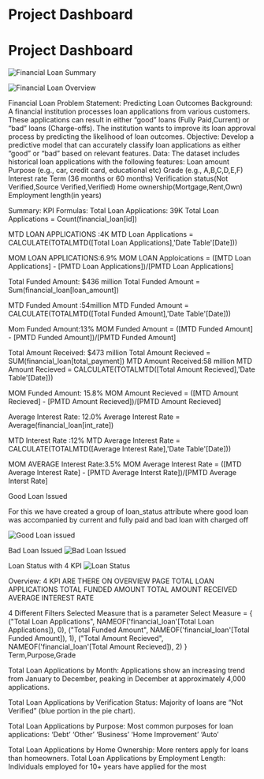 
# Project Dashboard

# Project Dashboard

![Financial Loan Summary](https://github.com/aarzoo-collab/Financial-Loan-/assets/173943221/91185b3c-8d85-4146-a3d1-22d34305a273)


![Financial Loan Overview](https://github.com/aarzoo-collab/Financial-Loan-/assets/173943221/9dcaec06-39d3-4f52-8350-8eff00f6562c)


Financial Loan
Problem Statement: Predicting Loan Outcomes
Background: A financial institution processes loan applications from various customers. These applications can result in either “good” loans (Fully Paid,Current) or “bad” loans (Charge-offs). The institution wants to improve its loan approval process by predicting the likelihood of loan outcomes.
Objective: Develop a predictive model that can accurately classify loan applications as either “good” or “bad” based on relevant features.
Data: The dataset includes historical loan applications with the following features:
Loan amount
Purpose (e.g., car, credit card, educational etc)
Grade (e.g., A,B,C,D,E,F)
Interest rate
Term (36 months or 60 months)
Verification status(Not Verified,Source Verified,Verified)
Home ownership(Mortgage,Rent,Own)
Employment length(in years)






Summary: KPI 
Formulas:
Total Loan Applications: 39K
Total Loan Applications = Count(financial_loan[id])

MTD LOAN APPLICATIONS :4K
MTD Loan Applications = CALCULATE(TOTALMTD([Total Loan Applications],'Date Table'[Date]))

MOM LOAN APPLICATIONS:6.9%
MOM LOAN Apploications = ([MTD Loan Applications] - [PMTD Loan Applications])/[PMTD Loan Applications]

Total Funded Amount: $436 million
Total Funded Amount = Sum(financial_loan[loan_amount])

MTD Funded Amount :54million
MTD Funded Amount = CALCULATE(TOTALMTD([Total Funded Amount],'Date Table'[Date]))

Mom Funded Amount:13%
MOM Funded Amount = ([MTD Funded Amount] - [PMTD Funded Amount])/[PMTD Funded Amount]

Total Amount Received: $473 million
Total Amount Recieved = SUM(financial_loan[total_payment])
MTD Amount Received:58 million
MTD Amount Recieved = CALCULATE(TOTALMTD([Total Amount Recieved],'Date Table'[Date]))

MOM Funded Amount: 15.8%
MOM Amount Recieved = ([MTD Amount Recieved] - [PMTD Amount Recieved])/[PMTD Amount Recieved]


Average Interest Rate: 12.0%
Average Interest Rate = Average(financial_loan[int_rate])

MTD Interest Rate :12%
MTD Average Interest Rate = CALCULATE(TOTALMTD([Average Interest Rate],'Date Table'[Date]))

MOM AVERAGE Interest Rate:3.5%
MOM Average Interest Rate = ([MTD Average Interest Rate] - [PMTD Average Interst Rate])/[PMTD Average Interst Rate]


Good Loan Issued

For this we have created a group of loan_status attribute where good loan was accompanied by current and fully paid and bad loan with charged off  


![Good Loan issued](https://github.com/aarzoo-collab/Financial-Loan-/assets/173943221/e528509b-097d-489f-bcc3-1db80dd9b857)

Bad Loan Issued
![Bad Loan Issued](https://github.com/aarzoo-collab/Financial-Loan-/assets/173943221/78eba3a1-1798-4639-a272-c6c18239cf18)

Loan Status with 4 KPI 
![Loan Status](https://github.com/aarzoo-collab/Financial-Loan-/assets/173943221/962a097a-e76a-47c1-a866-3bf9e333dc8f)




Overview: 4 KPI ARE THERE ON OVERVIEW PAGE
TOTAL LOAN APPLICATIONS
TOTAL FUNDED AMOUNT
TOTAL AMOUNT RECEIVED
AVERAGE INTEREST RATE




4 Different Filters
Selected Measure that is a parameter 
Select Measure = {
    ("Total Loan Applications", NAMEOF('financial_loan'[Total Loan Applications]), 0),
    ("Total Funded Amount", NAMEOF('financial_loan'[Total Funded Amount]), 1),
    ("Total Amount Recieved", NAMEOF('financial_loan'[Total Amount Recieved]), 2)
} 
Term,Purpose,Grade

Total Loan Applications by Month:
Applications show an increasing trend from January to December, peaking in December at approximately 4,000 applications.

Total Loan Applications by Verification Status:
Majority of loans are “Not Verified” (blue portion in the pie chart).

Total Loan Applications by Purpose:
Most common purposes for loan applications:
‘Debt’
‘Other’
‘Business’
‘Home Improvement’
‘Auto’

Total Loan Applications by Home Ownership:
More renters apply for loans than homeowners.
Total Loan Applications by Employment Length:
Individuals employed for 10+ years have applied for the most



